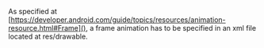 As specified at [https://developer.android.com/guide/topics/resources/animation-resource.html#Frame](), a frame animation has to be specified in an xml file located at res/drawable.